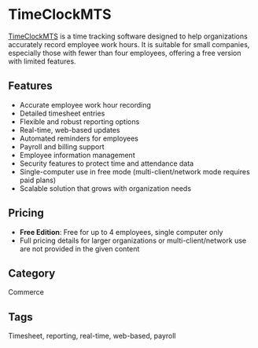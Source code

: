 # TimeClockMTS

[TimeClockMTS](https://www.timeclockmts.com/free-time-clock-software/) is a time tracking software designed to help organizations accurately record employee work hours. It is suitable for small companies, especially those with fewer than four employees, offering a free version with limited features.

## Features
- Accurate employee work hour recording
- Detailed timesheet entries
- Flexible and robust reporting options
- Real-time, web-based updates
- Automated reminders for employees
- Payroll and billing support
- Employee information management
- Security features to protect time and attendance data
- Single-computer use in free mode (multi-client/network mode requires paid plans)
- Scalable solution that grows with organization needs

## Pricing
- **Free Edition**: Free for up to 4 employees, single computer only
- Full pricing details for larger organizations or multi-client/network use are not provided in the given content

## Category
Commerce

## Tags
Timesheet, reporting, real-time, web-based, payroll